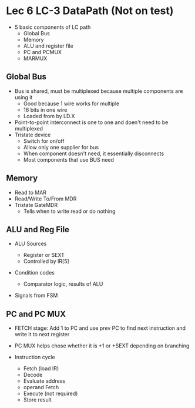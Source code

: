 # Lec 6 LC-3 DataPath (Not on test)
* 5 basic components of LC path
    * Global Bus
    * Memory
    * ALU and register file
    * PC and PCMUX
    * MARMUX

## Global Bus
* Bus is shared, must be multiplexed because multiple components are using it
    * Good because 1 wire works for multiple
    * 16 bits in one wire
    * Loaded from by LD.X
* Point-to-point interconnect is one to one and doen't need to be multiplexed
* Tristate device
    * Switch for on/off
    * Allow only one supplier for bus
    * When component doesn't need, it essentially disconnects
    * Most components that use BUS need
## Memory
* Read to MAR
* Read/Write To/From MDR
* Tristate GateMDR
    * Tells when to write read or do nothing

## ALU and Reg File
* ALU Sources
    * Register or SEXT
    * Controlled by IR[5]
* Condition codes
    * Comparator logic, results of ALU
    
* Signals from FSM

## PC and PC MUX
* FETCH stage: Add 1 to PC and use prev PC to find next instruction and write it to next register
* PC MUX helps chose whether it is +1 or +SEXT depending on branching

* Instruction cycle
    * Fetch (load IR)
    * Decode
    * Evaluate address
    * operand Fetch
    * Execute (not required)
    * Store result